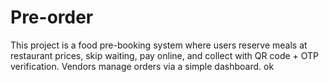 # Pre-order
This project is a food pre-booking system where users reserve meals at restaurant prices, skip waiting, pay online, and collect with QR code + OTP verification. Vendors manage orders via a simple dashboard.
ok
